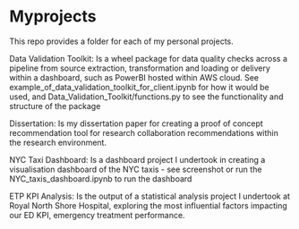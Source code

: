 # Myprojects

This repo provides a folder for each of my personal projects.

Data Validation Toolkit: Is a wheel package for data quality checks across a pipeline from source extraction, transformation and loading or delivery within a dashboard, such as PowerBI hosted within AWS cloud. See example_of_data_validation_toolkit_for_client.ipynb for how it would be used, and Data_Validation_Toolkit/functions.py to see the functionality and structure of the package

Dissertation: Is my dissertation paper for creating a proof of concept recommendation tool for research collaboration recommendations within the research environment.

NYC Taxi Dashboard: Is a dashboard project I undertook in creating a visualisation dashboard of the NYC taxis - see screenshot or run the NYC_taxis_dashboard.ipynb to run the dashboard

ETP KPI Analysis: Is the output of a statistical analysis project I undertook at Royal North Shore Hospital, exploring the most influential factors impacting our ED KPI, emergency treatment performance.
